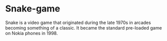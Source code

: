 # Snake-game
Snake is a video game that originated during the late 1970s in arcades becoming
something of a classic. It became the standard pre-loaded game
on Nokia phones in 1998.
